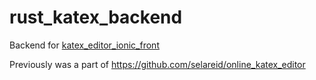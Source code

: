 # rust_katex_backend
Backend for [katex_editor_ionic_front](https://github.com/selareid/katex_editor_ionic_front)

Previously was a part of https://github.com/selareid/online_katex_editor
